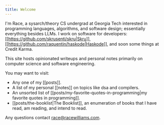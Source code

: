 ```yaml
---
title: Welcome
---
```


I'm Race, a sysarch/theory CS undergrad at Georgia Tech interested in programming languages, algorithms, and software design; essentially everything besides LLMs. I work on software for developers: [[https://github.com/skrusenti/skru|Skru]], [[https://github.com/raquentin/haskode|Haskode]], and soon some things at Credit Karma.


This site hosts opinionated writeups and personal notes primarily on computer science and software engineering. 

You may want to visit:
- Any one of my [[posts]].
- A list of my personal [[notes]] on topics like dsa and compilers.
- An unsorted list of [[posts/my-favorite-quotes-in-programming|my favorite quotes in programming]].
- [[posts/the-booklist|The Booklist]], an enumeration of books that I have read, am reading, and intend to read.

Any questions contact race@racewilliams.com.
